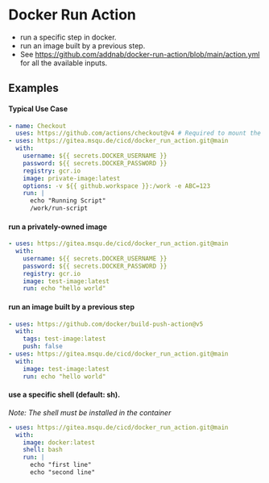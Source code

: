 # Docker Run Action

- run a specific step in docker.
- run an image built by a previous step.
- See https://github.com/addnab/docker-run-action/blob/main/action.yml for all the available inputs.

## Examples

#### Typical Use Case

```yaml
- name: Checkout
  uses: https://github.com/actions/checkout@v4 # Required to mount the Github Workspace to a volume
- uses: https://gitea.msqu.de/cicd/docker_run_action.git@main
  with:
    username: ${{ secrets.DOCKER_USERNAME }}
    password: ${{ secrets.DOCKER_PASSWORD }}
    registry: gcr.io
    image: private-image:latest
    options: -v ${{ github.workspace }}:/work -e ABC=123
    run: |
      echo "Running Script"
      /work/run-script
```

#### run a privately-owned image
```yaml
- uses: https://gitea.msqu.de/cicd/docker_run_action.git@main
  with:
    username: ${{ secrets.DOCKER_USERNAME }}
    password: ${{ secrets.DOCKER_PASSWORD }}
    registry: gcr.io
    image: test-image:latest
    run: echo "hello world"
```

#### run an image built by a previous step
```yaml
- uses: https://github.com/docker/build-push-action@v5
  with:
    tags: test-image:latest
    push: false
- uses: https://gitea.msqu.de/cicd/docker_run_action.git@main
  with:
    image: test-image:latest
    run: echo "hello world"
```


#### use a specific shell (default: sh).
*Note: The shell must be installed in the container*
```yaml
- uses: https://gitea.msqu.de/cicd/docker_run_action.git@main
  with:
    image: docker:latest
    shell: bash
    run: |
      echo "first line"
      echo "second line"
```
